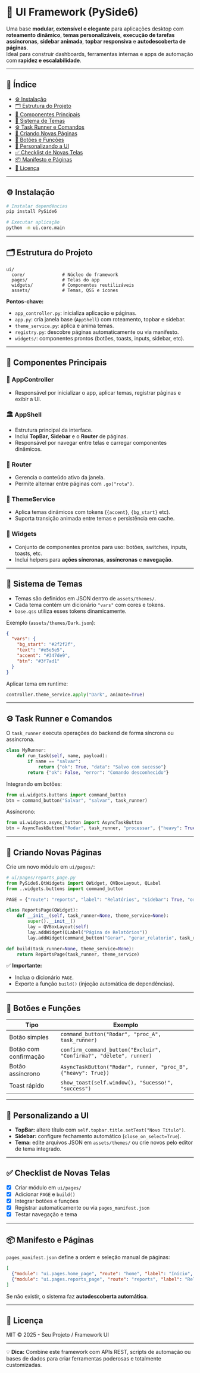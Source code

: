 # 🧭 UI Framework (PySide6)

Uma base **modular, extensível e elegante** para aplicações desktop com **roteamento dinâmico**, **temas personalizáveis**, **execução de tarefas assíncronas**, **sidebar animada**, **topbar responsiva** e **autodescoberta de páginas**.  
Ideal para construir dashboards, ferramentas internas e apps de automação com **rapidez e escalabilidade**.

---

## 🚀 Índice

- [⚙️ Instalação](#️-instalação)
- [🗂 Estrutura do Projeto](#-estrutura-do-projeto)
- [🧩 Componentes Principais](#-componentes-principais)
- [🎨 Sistema de Temas](#-sistema-de-temas)
- [⚙️ Task Runner e Comandos](#️-task-runner-e-comandos)
- [🧪 Criando Novas Páginas](#-criando-novas-páginas)
- [🔧 Botões e Funções](#-botões-e-funções)
- [🎨 Personalizando a UI](#-personalizando-a-ui)
- [✅ Checklist de Novas Telas](#-checklist-de-novas-telas)
- [📦 Manifesto e Páginas](#-manifesto-e-páginas)
- [📜 Licença](#-licença)

---

## ⚙️ Instalação

```bash
# Instalar dependências
pip install PySide6

# Executar aplicação
python -m ui.core.main
```

---

## 🗂 Estrutura do Projeto

```
ui/
  core/              # Núcleo do framework
  pages/             # Telas do app
  widgets/           # Componentes reutilizáveis
  assets/            # Temas, QSS e ícones
```

**Pontos-chave:**

- `app_controller.py`: inicializa aplicação e páginas.
- `app.py`: cria janela base (`AppShell`) com roteamento, topbar e sidebar.
- `theme_service.py`: aplica e anima temas.
- `registry.py`: descobre páginas automaticamente ou via manifesto.
- `widgets/`: componentes prontos (botões, toasts, inputs, sidebar, etc).

---

## 🧩 Componentes Principais

### 🧠 AppController
- Responsável por inicializar o app, aplicar temas, registrar páginas e exibir a UI.

### 🏛️ AppShell
- Estrutura principal da interface.
- Inclui **TopBar**, **Sidebar** e o **Router** de páginas.
- Responsável por navegar entre telas e carregar componentes dinâmicos.

### 🧭 Router
- Gerencia o conteúdo ativo da janela.
- Permite alternar entre páginas com `.go("rota")`.

### 🎨 ThemeService
- Aplica temas dinâmicos com tokens (`{accent}`, `{bg_start}` etc).
- Suporta transição animada entre temas e persistência em cache.

### 🧰 Widgets
- Conjunto de componentes prontos para uso: botões, switches, inputs, toasts, etc.
- Inclui helpers para **ações síncronas**, **assíncronas** e **navegação**.

---

## 🎨 Sistema de Temas

- Temas são definidos em JSON dentro de `assets/themes/`.
- Cada tema contém um dicionário `"vars"` com cores e tokens.
- `base.qss` utiliza esses tokens dinamicamente.

Exemplo (`assets/themes/Dark.json`):

```json
{
  "vars": {
    "bg_start": "#2f2f2f",
    "text": "#e5e5e5",
    "accent": "#347de9",
    "btn": "#3f7ad1"
  }
}
```

Aplicar tema em runtime:

```python
controller.theme_service.apply("Dark", animate=True)
```

---

## ⚙️ Task Runner e Comandos

O `task_runner` executa operações do backend de forma síncrona ou assíncrona.

```python
class MyRunner:
    def run_task(self, name, payload):
        if name == "salvar":
            return {"ok": True, "data": "Salvo com sucesso"}
        return {"ok": False, "error": "Comando desconhecido"}
```

Integrando em botões:

```python
from ui.widgets.buttons import command_button
btn = command_button("Salvar", "salvar", task_runner)
```

Assíncrono:

```python
from ui.widgets.async_button import AsyncTaskButton
btn = AsyncTaskButton("Rodar", task_runner, "processar", {"heavy": True})
```

---

## 🧪 Criando Novas Páginas

Crie um novo módulo em `ui/pages/`:

```python
# ui/pages/reports_page.py
from PySide6.QtWidgets import QWidget, QVBoxLayout, QLabel
from ..widgets.buttons import command_button

PAGE = {"route": "reports", "label": "Relatórios", "sidebar": True, "order": 10}

class ReportsPage(QWidget):
    def __init__(self, task_runner=None, theme_service=None):
        super().__init__()
        lay = QVBoxLayout(self)
        lay.addWidget(QLabel("Página de Relatórios"))
        lay.addWidget(command_button("Gerar", "gerar_relatorio", task_runner))

def build(task_runner=None, theme_service=None):
    return ReportsPage(task_runner, theme_service)
```

✅ **Importante:**  
- Inclua o dicionário `PAGE`.  
- Exporte a função `build()` (injeção automática de dependências).

---

## 🔧 Botões e Funções

| Tipo                     | Exemplo                                                         |
|-------------------------|------------------------------------------------------------------|
| Botão simples          | `command_button("Rodar", "proc_A", task_runner)`               |
| Botão com confirmação  | `confirm_command_button("Excluir", "Confirma?", "delete", runner)` |
| Botão assíncrono       | `AsyncTaskButton("Rodar", runner, "proc_B", {"heavy": True})`  |
| Toast rápido           | `show_toast(self.window(), "Sucesso!", "success")`            |

---

## 🎨 Personalizando a UI

- **TopBar:** altere título com `self.topbar.title.setText("Novo Título")`.
- **Sidebar:** configure fechamento automático (`close_on_select=True`).
- **Tema:** edite arquivos JSON em `assets/themes/` ou crie novos pelo editor de tema integrado.

---

## ✅ Checklist de Novas Telas

- [x] Criar módulo em `ui/pages/`
- [x] Adicionar `PAGE` e `build()`
- [x] Integrar botões e funções
- [x] Registrar automaticamente ou via `pages_manifest.json`
- [x] Testar navegação e tema

---

## 📦 Manifesto e Páginas

`pages_manifest.json` define a ordem e seleção manual de páginas:

```json
[
  {"module": "ui.pages.home_page", "route": "home", "label": "Início", "order": 1},
  {"module": "ui.pages.reports_page", "route": "reports", "label": "Relatórios", "order": 10}
]
```

Se não existir, o sistema faz **autodescoberta automática**.

---

## 📜 Licença

MIT © 2025 - Seu Projeto / Framework UI

---

💡 **Dica:** Combine este framework com APIs REST, scripts de automação ou bases de dados para criar ferramentas poderosas e totalmente customizadas.
